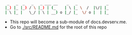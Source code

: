 ```sh
  _   _  _   _   _ ___ __    _   _             _ 
 |_) |_ |_) / \ |_) | (_    | \ |_ \  /  |\/| |_ 
 | \ |_ |   \_/ | \ | __) o |_/ |_  \/ o |  | |_ 
```

- This repo will become a sub-module of docs.devserv.me.
- Go to [./src/README.md](./src/README.md) for the root of this repo